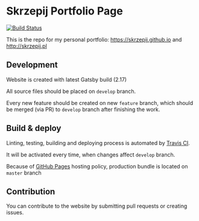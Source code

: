 # Skrzepij Portfolio Page

[![Build Status](https://travis-ci.org/skrzepij/skrzepij.github.io.svg?branch=develop)](https://travis-ci.org/skrzepij/skrzepij.github.io)

This is the repo for my personal portfolio: https://skrzepij.github.io and http://skrzepij.pl

## Development 

Website is created with latest Gatsby build (2.17)

All source files should be placed on `develop` branch.

Every new feature should be created on new `feature` branch, 
which should be merged (via PR) to `develop` branch after finishing the work.


## Build & deploy

Linting, testing, building and deploying process is automated by [Travis CI](https://travis-ci.org/). 

It will be activated every time, when changes affect `develop` branch.

Because of [GitHub Pages](https://pages.github.com/) hosting policy, production bundle is located on `master` branch  


## Contribution
You can contribute to the website by submitting pull requests or creating issues.
